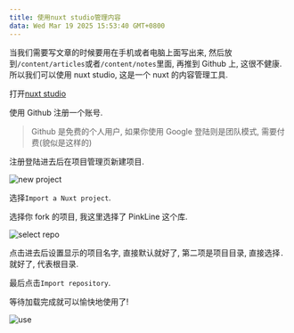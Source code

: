```yaml
---
title: 使用nuxt studio管理内容
data: Wed Mar 19 2025 15:53:40 GMT+0800
---
```


当我们需要写文章的时候要用在手机或者电脑上面写出来, 然后放到`/content/articles`或者`/content/notes`里面, 再推到 Github 上, 这很不健康. 所以我们可以使用 nuxt studio, 这是一个 nuxt 的内容管理工具.

打开[nuxt studio](https://nuxt.studio/)

使用 Github 注册一个账号.

> Github 是免费的个人用户, 如果你使用 Google 登陆则是团队模式, 需要付费(貌似是这样的)

注册登陆进去后在项目管理页新建项目.

![new project](/image/studio/1.webp)

选择`Import a Nuxt project`.

选择你 fork 的项目, 我这里选择了 PinkLine 这个库.

![select repo](/image/studio/2.webp)

点击进去后设置显示的项目名字, 直接默认就好了, 第二项是项目目录, 直接选择`.`就好了, 代表根目录.

最后点击`Import repository`.

等待加载完成就可以愉快地使用了!

![use](/image/studio/3.webp)
